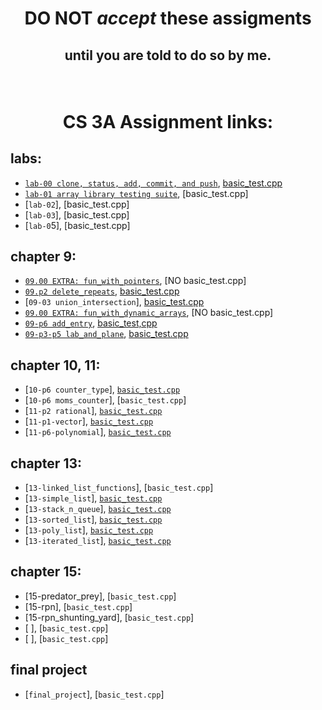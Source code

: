 # <p align="center">DO NOT _accept_ these assigments </p>

## <p align="center">until you are told to do so by me.</p>

<br/>

# <p align="center">CS 3A Assignment links:</p>

## labs:

- [`lab-00 clone, status, add, commit, and push`](https://github.com/CS3A-classroom/lab0_writeup), [basic_test.cpp](basic_tests/lab-00/basic_test.cpp)<br/>
- [`lab-01 array library testing suite`](https://classroom.github.com/a/p02xacUI), [basic_test.cpp]<br/>
- [`lab-02`], [basic_test.cpp]<br/>
- [`lab-03`], [basic_test.cpp]<br/>
- [`lab-0`5], [basic_test.cpp]<br/>

## chapter 9:

- [`09.00 EXTRA: fun_with_pointers`](https://classroom.github.com/a/IRC876ms), [NO basic_test.cpp]<br />
- [`09.p2 delete_repeats`](https://classroom.github.com/a/vZtmeQ3x), [basic_test.cpp](basic_tests/09-p2-delete_repeats/basic_test.cpp)<br />
- [`09-03 union_intersection`], [basic_test.cpp](basic_tests/09-03-union_intersection/basic_test.cpp)<br />
- [`09.00 EXTRA: fun_with_dynamic_arrays`](https://classroom.github.com/a/vZcOyz9U), [NO basic_test.cpp]<br />
- [`09-p6 add_entry`](https://classroom.github.com/a/lhTwoGSe), [basic_test,cpp](basic_tests/09-p6-add_entry/basic_test.cpp)<br />
- [`09-p3-p5 lab_and_plane`](https://classroom.github.com/a/n8CIYltG), [basic_test.cpp](basic_tests/09-p3-lab_and_plane/basic_test.cpp)<br />

## chapter 10, 11:

- [`10-p6 counter_type`], [`basic_test.cpp`](basic_tests/10-p6-counter_type/basic_test.cpp)<br />
- [`10-p6 moms_counter`], [`basic_test.cpp`]<br />
- [`11-p2 rational`], [`basic_test.cpp`](basic_tests/11-p2-rational/basic_test.cpp)<br />
- [`11-p1-vector`], [`basic_test.cpp`](basic_tests/11-p1-vector/basic_test.cpp)<br />
- [`11-p6-polynomial`], [`basic_test.cpp`](basic_tests/11-p6-polynomial/basic_test.cpp)<br />

## chapter 13:

- [`13-linked_list_functions`], [`basic_test.cpp`]<br />
- [`13-simple_list`], [`basic_test.cpp`](basic_tests/13-list_simple/basic_test.cpp)<br />
- [`13-stack_n_queue`], [`basic_test.cpp`](basic_tests/13-stack_n_queue/basic_test.cpp)<br />
- [`13-sorted_list`], [`basic_test.cpp`](basic_tests/13-list_sorted/basic_test.cpp)<br />
- [`13-poly_list`], [`basic_test.cpp`](basic_tests/13-poly_list/basic_test.cpp)<br />
- [`13-iterated_list`], [`basic_test.cpp`](basic_tests/13-list_iterated/basic_test.cpp)<br />

## chapter 15:

- [15-predator_prey], [`basic_test.cpp`]<br />
- [15-rpn], [`basic_test.cpp`]<br />
- [15-rpn_shunting_yard], [`basic_test.cpp`]<br />
- [ ], [`basic_test.cpp`]<br />
- [ ], [`basic_test.cpp`]<br />

## final project

- [`final_project`], [`basic_test.cpp`]<br />
